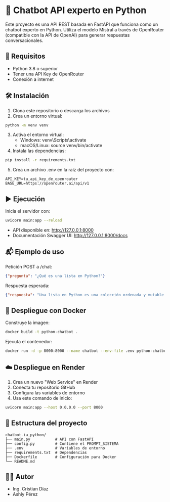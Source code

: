 # 🤖 Chatbot API experto en Python
Este proyecto es una API REST basada en FastAPI que funciona como un chatbot experto en Python. Utiliza el modelo Mistral a través de OpenRouter (compatible con la API de OpenAI) para generar respuestas conversacionales.

## 🚀 Requisitos
- Python 3.8 o superior
- Tener una API Key de OpenRouter
- Conexión a internet

## 🛠 Instalación
1. Clona este repositorio o descarga los archivos
2. Crea un entorno virtual:
```bash
python -m venv venv  
```
3. Activa el entorno virtual:
   - Windows: venv\Scripts\activate
   - macOS/Linux: source venv/bin/activate
4. Instala las dependencias:
```bash
pip install -r requirements.txt  
```
5. Crea un archivo .env en la raíz del proyecto con:
```env
API_KEY=tu_api_key_de_openrouter  
BASE_URL=https://openrouter.ai/api/v1  
```

## ▶ Ejecución
Inicia el servidor con:
```bash
uvicorn main:app --reload  
```
- API disponible en: http://127.0.0.1:8000
- Documentación Swagger UI: http://127.0.0.1:8000/docs

## 📬 Ejemplo de uso
Petición POST a /chat:
```json
{"pregunta": "¿Qué es una lista en Python?"}  
```
Respuesta esperada:
```json
{"respuesta": "Una lista en Python es una colección ordenada y mutable de elementos..."}  
```

## 🐳 Despliegue con Docker
Construye la imagen:
```bash
docker build -t python-chatbot .  
```
Ejecuta el contenedor:
```bash
docker run -d -p 8000:8000 --name chatbot --env-file .env python-chatbot  
```

## ☁️ Despliegue en Render
1. Crea un nuevo "Web Service" en Render
2. Conecta tu repositorio GitHub
3. Configura las variables de entorno
4. Usa este comando de inicio:
```bash
uvicorn main:app --host 0.0.0.0 --port 8000  
```

## 📁 Estructura del proyecto
```
chatbot-ia_python/  
├── main.py           # API con FastAPI  
├── config.py         # Contiene el PROMPT_SISTEMA  
├── .env              # Variables de entorno  
├── requirements.txt  # Dependencias  
├── Dockerfile        # Configuración para Docker  
└── README.md  
```

## 👨‍💻 Autor
- Ing. Cristian Díaz
- Ashly Pérez 

